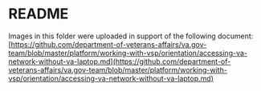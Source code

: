 # README

Images in this folder were uploaded in support of the following document: [https://github.com/department-of-veterans-affairs/va.gov-team/blob/master/platform/working-with-vsp/orientation/accessing-va-network-without-va-laptop.md](https://github.com/department-of-veterans-affairs/va.gov-team/blob/master/platform/working-with-vsp/orientation/accessing-va-network-without-va-laptop.md)

